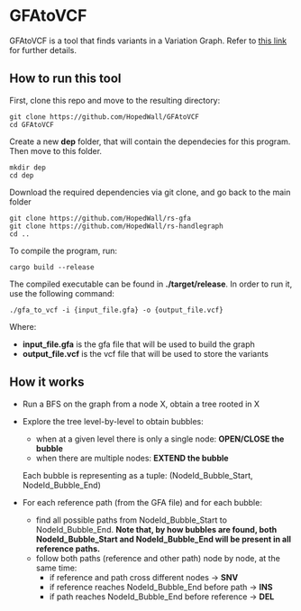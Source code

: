 # GFAtoVCF
GFAtoVCF is a tool that finds variants in a Variation Graph. Refer to [this link](https://gsocgraph.blogspot.com/) for further details.

## How to run this tool
First, clone this repo and move to the resulting directory:

```
git clone https://github.com/HopedWall/GFAtoVCF
cd GFAtoVCF
```

Create a new **dep** folder, that will contain the dependecies for this program. Then move to this folder.

```
mkdir dep
cd dep
```

Download the required dependencies via git clone, and go back to the main folder

```
git clone https://github.com/HopedWall/rs-gfa
git clone https://github.com/HopedWall/rs-handlegraph
cd ..
```

To compile the program, run:

```
cargo build --release
```

The compiled executable can be found in **./target/release**. In order to run it, use the following command:

```
./gfa_to_vcf -i {input_file.gfa} -o {output_file.vcf}
```

Where:
- **input_file.gfa** is the gfa file that will be used to build the graph
- **output_file.vcf** is the vcf file that will be used to store the variants

## How it works
- Run a BFS on the graph from a node X, obtain a tree rooted in X
- Explore the tree level-by-level to obtain bubbles:
    - when at a given level there is only a single node: **OPEN/CLOSE the bubble**
    - when there are multiple nodes: **EXTEND the bubble**
    
    Each bubble is representing as a tuple: (NodeId_Bubble_Start, NodeId_Bubble_End)
- For each reference path (from the GFA file) and for each bubble:
    - find all possible paths from NodeId_Bubble_Start to NodeId_Bubble_End. **Note that, by how bubbles are found, both NodeId_Bubble_Start and NodeId_Bubble_End will be present in all reference paths.**
    - follow both paths (reference and other path) node by node, at the same time:
        - if reference and path cross different nodes -> **SNV**
        - if reference reaches NodeId_Bubble_End before path -> **INS**
        - if path reaches NodeId_Bubble_End before reference -> **DEL**

